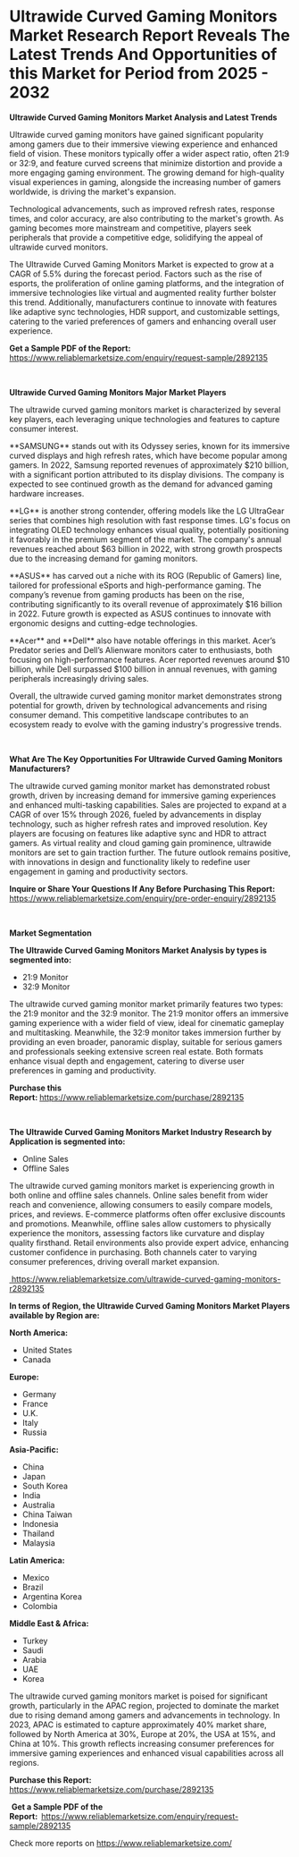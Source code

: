 <p><h1>Ultrawide Curved Gaming Monitors Market Research Report Reveals The Latest Trends And Opportunities of this Market for Period from 2025 - 2032</h1></p><p><strong>Ultrawide Curved Gaming Monitors Market Analysis and Latest Trends</strong></p>
<p><p>Ultrawide curved gaming monitors have gained significant popularity among gamers due to their immersive viewing experience and enhanced field of vision. These monitors typically offer a wider aspect ratio, often 21:9 or 32:9, and feature curved screens that minimize distortion and provide a more engaging gaming environment. The growing demand for high-quality visual experiences in gaming, alongside the increasing number of gamers worldwide, is driving the market's expansion.</p><p>Technological advancements, such as improved refresh rates, response times, and color accuracy, are also contributing to the market's growth. As gaming becomes more mainstream and competitive, players seek peripherals that provide a competitive edge, solidifying the appeal of ultrawide curved monitors.</p><p>The Ultrawide Curved Gaming Monitors Market is expected to grow at a CAGR of 5.5% during the forecast period. Factors such as the rise of esports, the proliferation of online gaming platforms, and the integration of immersive technologies like virtual and augmented reality further bolster this trend. Additionally, manufacturers continue to innovate with features like adaptive sync technologies, HDR support, and customizable settings, catering to the varied preferences of gamers and enhancing overall user experience.</p></p>
<p><strong>Get a Sample PDF of the Report:&nbsp;</strong> <a href="https://www.reliablemarketsize.com/enquiry/request-sample/2892135?utm_campaign=3176&utm_medium=2&utm_source=Github&utm_content=ia&utm_term=15032025&utm_id=ultrawide-curved-gaming-monitors">https://www.reliablemarketsize.com/enquiry/request-sample/2892135</a></p>
<p>&nbsp;</p>
<p><strong>Ultrawide Curved Gaming Monitors Major Market Players</strong></p>
<p><p>The ultrawide curved gaming monitors market is characterized by several key players, each leveraging unique technologies and features to capture consumer interest. </p><p>**SAMSUNG** stands out with its Odyssey series, known for its immersive curved displays and high refresh rates, which have become popular among gamers. In 2022, Samsung reported revenues of approximately $210 billion, with a significant portion attributed to its display divisions. The company is expected to see continued growth as the demand for advanced gaming hardware increases.</p><p>**LG** is another strong contender, offering models like the LG UltraGear series that combines high resolution with fast response times. LG's focus on integrating OLED technology enhances visual quality, potentially positioning it favorably in the premium segment of the market. The company's annual revenues reached about $63 billion in 2022, with strong growth prospects due to the increasing demand for gaming monitors.</p><p>**ASUS** has carved out a niche with its ROG (Republic of Gamers) line, tailored for professional eSports and high-performance gaming. The company’s revenue from gaming products has been on the rise, contributing significantly to its overall revenue of approximately $16 billion in 2022. Future growth is expected as ASUS continues to innovate with ergonomic designs and cutting-edge technologies.</p><p>**Acer** and **Dell** also have notable offerings in this market. Acer’s Predator series and Dell’s Alienware monitors cater to enthusiasts, both focusing on high-performance features. Acer reported revenues around $10 billion, while Dell surpassed $100 billion in annual revenues, with gaming peripherals increasingly driving sales.</p><p>Overall, the ultrawide curved gaming monitor market demonstrates strong potential for growth, driven by technological advancements and rising consumer demand. This competitive landscape contributes to an ecosystem ready to evolve with the gaming industry's progressive trends.</p></p>
<p>&nbsp;</p>
<p><strong>What Are The Key Opportunities For Ultrawide Curved Gaming Monitors Manufacturers?</strong></p>
<p><p>The ultrawide curved gaming monitor market has demonstrated robust growth, driven by increasing demand for immersive gaming experiences and enhanced multi-tasking capabilities. Sales are projected to expand at a CAGR of over 15% through 2026, fueled by advancements in display technology, such as higher refresh rates and improved resolution. Key players are focusing on features like adaptive sync and HDR to attract gamers. As virtual reality and cloud gaming gain prominence, ultrawide monitors are set to gain traction further. The future outlook remains positive, with innovations in design and functionality likely to redefine user engagement in gaming and productivity sectors.</p></p>
<p><strong>Inquire or Share Your Questions If Any Before Purchasing This Report:</strong> <a href="https://www.reliablemarketsize.com/enquiry/pre-order-enquiry/2892135?utm_campaign=3176&utm_medium=2&utm_source=Github&utm_content=ia&utm_term=15032025&utm_id=ultrawide-curved-gaming-monitors">https://www.reliablemarketsize.com/enquiry/pre-order-enquiry/2892135</a></p>
<p>&nbsp;</p>
<p><strong>Market Segmentation</strong></p>
<p><strong>The Ultrawide Curved Gaming Monitors Market Analysis by types is segmented into:</strong></p>
<p><ul><li>21:9 Monitor</li><li>32:9 Monitor</li></ul></p>
<p><p>The ultrawide curved gaming monitor market primarily features two types: the 21:9 monitor and the 32:9 monitor. The 21:9 monitor offers an immersive gaming experience with a wider field of view, ideal for cinematic gameplay and multitasking. Meanwhile, the 32:9 monitor takes immersion further by providing an even broader, panoramic display, suitable for serious gamers and professionals seeking extensive screen real estate. Both formats enhance visual depth and engagement, catering to diverse user preferences in gaming and productivity.</p></p>
<p><strong>Purchase this Report:&nbsp;</strong><a href="https://www.reliablemarketsize.com/purchase/2892135?utm_campaign=3176&utm_medium=2&utm_source=Github&utm_content=ia&utm_term=15032025&utm_id=ultrawide-curved-gaming-monitors">https://www.reliablemarketsize.com/purchase/2892135</a></p>
<p>&nbsp;</p>
<p><strong>The Ultrawide Curved Gaming Monitors Market Industry Research by Application is segmented into:</strong></p>
<p><ul><li>Online Sales</li><li>Offline Sales</li></ul></p>
<p><p>The ultrawide curved gaming monitors market is experiencing growth in both online and offline sales channels. Online sales benefit from wider reach and convenience, allowing consumers to easily compare models, prices, and reviews. E-commerce platforms often offer exclusive discounts and promotions. Meanwhile, offline sales allow customers to physically experience the monitors, assessing factors like curvature and display quality firsthand. Retail environments also provide expert advice, enhancing customer confidence in purchasing. Both channels cater to varying consumer preferences, driving overall market expansion.</p></p>
<p><a href="https://www.reliablemarketsize.com/ultrawide-curved-gaming-monitors-r2892135?utm_campaign=3176&utm_medium=2&utm_source=Github&utm_content=ia&utm_term=15032025&utm_id=ultrawide-curved-gaming-monitors">&nbsp;https://www.reliablemarketsize.com/ultrawide-curved-gaming-monitors-r2892135</a></p>
<p><strong>In terms of Region, the Ultrawide Curved Gaming Monitors Market Players available by Region are:</strong></p>
<p>
    <p> <strong> North America: </strong>
        <ul>
            <li>United States</li>
            <li>Canada</li>
        </ul>
        </p> 
    <p> <strong> Europe: </strong>
        <ul>
            <li>Germany</li>
            <li>France</li>
            <li>U.K.</li>
            <li>Italy</li>
            <li>Russia</li>
        </ul>
        </p> 
    <p> <strong> Asia-Pacific: </strong>
        <ul>
            <li>China</li>
            <li>Japan</li>
            <li>South Korea</li>
            <li>India</li>
            <li>Australia</li>
            <li>China Taiwan</li>
            <li>Indonesia</li>
            <li>Thailand</li>
            <li>Malaysia</li>
        </ul>
        </p> 
    <p> <strong> Latin America: </strong>
        <ul>
            <li>Mexico</li>
            <li>Brazil</li>
            <li>Argentina Korea</li>
            <li>Colombia</li>
        </ul>
        </p> 
    <p> <strong> Middle East & Africa: </strong>
        <ul>
            <li>Turkey</li>
            <li>Saudi</li>
            <li>Arabia</li>
            <li>UAE</li>
            <li>Korea</li>
        </ul>
    </p>
    </p>
<p><p>The ultrawide curved gaming monitors market is poised for significant growth, particularly in the APAC region, projected to dominate the market due to rising demand among gamers and advancements in technology. In 2023, APAC is estimated to capture approximately 40% market share, followed by North America at 30%, Europe at 20%, the USA at 15%, and China at 10%. This growth reflects increasing consumer preferences for immersive gaming experiences and enhanced visual capabilities across all regions.</p></p>
<p><strong>Purchase this Report: </strong><a href="https://www.reliablemarketsize.com/purchase/2892135?utm_campaign=3176&utm_medium=2&utm_source=Github&utm_content=ia&utm_term=15032025&utm_id=ultrawide-curved-gaming-monitors">https://www.reliablemarketsize.com/purchase/2892135</a></p>
<p>&nbsp;<strong>Get a Sample PDF of the Report:&nbsp;&nbsp;</strong><a href="https://www.reliablemarketsize.com/enquiry/request-sample/2892135?utm_campaign=3176&utm_medium=2&utm_source=Github&utm_content=ia&utm_term=15032025&utm_id=ultrawide-curved-gaming-monitors">https://www.reliablemarketsize.com/enquiry/request-sample/2892135</a></p>
<p><strong></strong></p>
<p>Check more reports on <a href="https://www.reliablemarketsize.com/?utm_campaign=3176&utm_medium=2&utm_source=Github&utm_content=ia&utm_term=15032025&utm_id=ultrawide-curved-gaming-monitors">https://www.reliablemarketsize.com/</a></p>